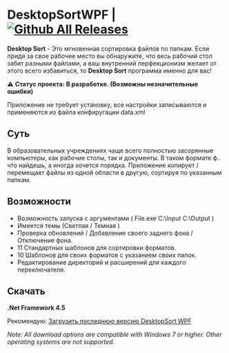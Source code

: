 # DesktopSortWPF | [![Github All Releases](https://img.shields.io/github/downloads/Sereoj/DesktopSortWPF/total.svg)]()
**Desktop Sort** - Это мгновенная сортировка файлов по папкам. Если придя за свое рабочее место вы обнаружите, что весь рабочий стол забит разными файлами, а ваш внутренний перфекционизм желает от этого всего избавиться, то **Desktop Sort** программа именно для вас!

⚠️ **Статус проекта: В разработке. (Возможны незначительные ошибки)**

Приложение не требует установку, все настройки записываются и применяются из файла конфиругации data.xml

## Суть
В образовательных учреждениях чаще всего полностью засорянные компьютеры, как рабочие столы, так и документы. В таком формате ф.. что найдешь, а иногда хочется порядка.
Приложение копирует / перемещает файлы из одной области в другую, сортируя по указанным папкам.

## Возможности

- Возможность запуска с аргументами ( File.exe C:\\Input C:\\Output )
- Имеется темы (Светлая / Темная )
- Проверка обновлений / Добавление своего заднего фона / Отключение фона.
- 11 Стандартных шаблонов для сортировки форматов.
- 10 Шаблонов для своих форматов с указанием своих папок.
- Редактирование директорий и расширений для каждого переключателя.

## Скачать

**.Net Framework 4.5**

Рекомендую: [Загрузить последнюю версию DesktopSort WPF](https://github.com/Sereoj/DesktopSortWPF/releases)

*Note: All download options are compatible with Windows 7 or higher. Other operating systems are not supported.*
